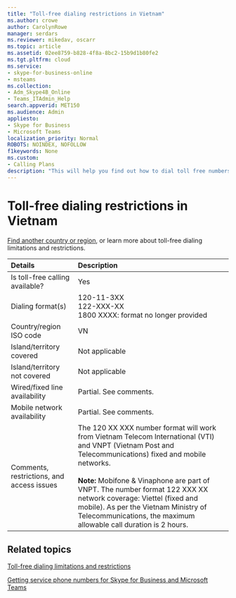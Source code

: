 ```yaml
---
title: "Toll-free dialing restrictions in Vietnam"
ms.author: crowe
author: CarolynRowe
manager: serdars
ms.reviewer: mikedav, oscarr
ms.topic: article
ms.assetid: 02ee8759-b828-4f8a-8bc2-15b9d1b80fe2
ms.tgt.pltfrm: cloud
ms.service: 
- skype-for-business-online
- msteams
ms.collection: 
- Adm_Skype4B_Online 
- Teams_ITAdmin_Help
search.appverid: MET150
ms.audience: Admin
appliesto:
- Skype for Business 
- Microsoft Teams
localization_priority: Normal
ROBOTS: NOINDEX, NOFOLLOW
f1keywords: None
ms.custom:
- Calling Plans
description: "This will help you find out how to dial toll free numbers in each country/region. After you select the country/region, it will take you to a country-specific page that contains specific details, restrictions, and limits for toll-free service availability where toll-free service is available. The dialing format or formats will show you the required access codes within each country/region to dial the toll free number."
---
```


# Toll-free dialing restrictions in Vietnam

[Find another country or region](../toll-free-dialing-limitations-and-restrictions.md), or learn more about toll-free dialing limitations and restrictions.


| **Details**                                      | **Description**                                                                                                                                                                                                                                                                                                                                                                                           |
|:-------------------------------------------------|:----------------------------------------------------------------------------------------------------------------------------------------------------------------------------------------------------------------------------------------------------------------------------------------------------------------------------------------------------------------------------------------------------------|
| Is toll-free calling available?  <br/>           | Yes  <br/>                                                                                                                                                                                                                                                                                                                                                                                                |
| Dialing format(s)  <br/>                         | 120-11-3XX <br/>  122-XXX-XX <br/>  1800 XXXX: format no longer provided <br/>                                                                                                                                                                                                                                                                                                                            |
| Country/region ISO code  <br/>                   | VN  <br/>                                                                                                                                                                                                                                                                                                                                                                                                 |
| Island/territory covered  <br/>                  | Not applicable  <br/>                                                                                                                                                                                                                                                                                                                                                                                     |
| Island/territory not covered  <br/>              | Not applicable  <br/>                                                                                                                                                                                                                                                                                                                                                                                     |
| Wired/fixed line availability  <br/>             | Partial. See comments.  <br/>                                                                                                                                                                                                                                                                                                                                                                             |
| Mobile network availability  <br/>               | Partial. See comments.  <br/>                                                                                                                                                                                                                                                                                                                                                                             |
| Comments, restrictions, and access issues  <br/> | The 120 XX XXX number format will work from Vietnam Telecom International (VTI) and VNPT (Vietnam Post and Telecommunications) fixed and mobile networks. <br/>   <br/>**Note:** Mobifone &amp; Vinaphone are part of VNPT. The number format 122 XXX XX network coverage: Viettel (fixed and mobile). As per the Vietnam Ministry of Telecommunications, the maximum allowable call duration is 2 hours. |
   
## Related topics

[Toll-free dialing limitations and restrictions](../toll-free-dialing-limitations-and-restrictions.md)

[Getting service phone numbers for Skype for Business and Microsoft Teams](/skypeforbusiness/what-is-phone-system-in-office-365/getting-service-phone-numbers)

  
 